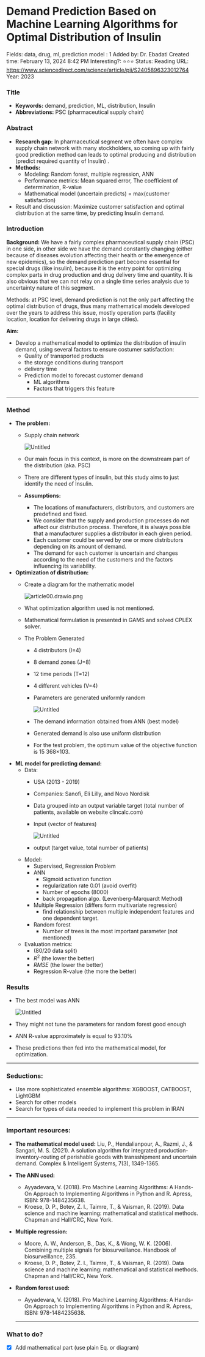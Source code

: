 # Demand Prediction Based on Machine Learning Algorithms for Optimal Distribution of Insulin

Fields: data, drug, ml, prediction model
: 1
Added by: Dr. Ebadati
Created time: February 13, 2024 8:42 PM
Interesting?: ⭐⭐⭐
Status: Reading
URL: https://www.sciencedirect.com/science/article/pii/S2405896323012764
Year: 2023

### Title

- **Keywords:** demand, prediction, ML, distribution, Insulin
- **Abbreviations:** PSC (pharmaceutical supply chain)

### Abstract

- **Research gap:** In pharmaceutical segment we often have complex supply chain network with many stockholders, so coming up with fairly good prediction method can leads to optimal producing and distribution (predict required quantity of Insulin) .
- **Methods:**
    - Modeling: Random forest, multiple regression, ANN
    - Performance metrics: Mean squared error, The coefficient of determination, R-value
    - Mathematical model (uncertain predicts) = max(customer satisfaction)
- Result and discussion: Maximize customer satisfaction and optimal distribution at the same time, by predicting Insulin demand.

### Introduction

**Background:** We have a fairly complex pharmaceutical supply chain (PSC) in one side, in other side we have the demand constantly changing (either because of diseases evolution affecting their health or the emergence of new epidemics), so the demand prediction part become essential for special drugs (like insulin), because it is the entry point for optimizing complex parts in drug production and drug delivery time and quantity. It is also obvious that we can not relay on a single time series analysis due to uncertainty nature of this segment.

Methods: at PSC level, demand prediction is not the only part affecting the optimal distribution of drugs, thus many mathematical models developed over the years to address this issue, mostly operation parts (facility location, location for delivering drugs  in large cities).

**Aim:** 

- Develop a mathematical model to optimize the distribution of insulin demand, using several factors to ensure costumer satisfaction:
    - Quality of transported products
    - the storage conditions during transport
    - delivery time
    - Prediction model to forecast customer demand
        - ML algorithms
        - Factors that triggers this feature

---

### Method

- **The problem:**
    - Supply chain network
        
        ![Untitled](Demand%20Prediction%20Based%20on%20Machine%20Learning%20Algori%20b1cd013be38247ff91f1eb14cc70a3eb/Untitled.png)
        
    - Our main focus in this context, is more on the downstream part of the distribution (aka. PSC)
    - There are different types of insulin, but this study aims to just identify the need of Insulin.
    - **Assumptions:**
        - The locations of manufacturers, distributors, and customers are predefined and fixed.
        - We consider that the supply and production processes do not affect our distribution process. Therefore, it is always possible that a manufacturer supplies a distributor in each given period.
        - Each customer could be served by one or more distributors depending on its amount of demand.
        - The demand for each customer is uncertain and changes according to the need of the customers and the factors influencing its variability.
- **Optimization of distribution:**
    - Create a diagram for the mathematic model
        
        ![article00.drawio.png](Demand%20Prediction%20Based%20on%20Machine%20Learning%20Algori%20b1cd013be38247ff91f1eb14cc70a3eb/article00.drawio.png)
        
    - What optimization algorithm used is not mentioned.
    - Mathematical formulation is presented in GAMS and solved CPLEX solver.
    - The Problem Generated
        - 4 distributors (I=4)
        - 8 demand zones (J=8)
        - 12 time periods (T=12)
        - 4 different vehicles (V=4)
        - Parameters are generated uniformly random
            
            ![Untitled](Demand%20Prediction%20Based%20on%20Machine%20Learning%20Algori%20b1cd013be38247ff91f1eb14cc70a3eb/Untitled%201.png)
            
        - The demand information obtained from ANN (best model)
        - Generated demand is also use uniform distribution
        - For the test problem, the optimum value of the objective function is 15 368×103.
- **ML model for predicting demand:**
    - Data:
        - USA (2013 -  2019)
        - Companies: Sanofi, Eli Lilly, and Novo Nordisk
        - Data grouped into an output variable target (total number of patients, available on website clincalc.com)
        - Input (vector of features)
            
            ![Untitled](Demand%20Prediction%20Based%20on%20Machine%20Learning%20Algori%20b1cd013be38247ff91f1eb14cc70a3eb/Untitled%202.png)
            
        - output (target value, total number of patients)
    - Model:
        - Supervised, Regression Problem
        - ANN
            - Sigmoid activation function
            - regularization rate 0.01 (avoid overfit)
            - Number of epochs (8000)
            - back propagation algo. (Levenberg–Marquardt Method)
        - Multiple Regression (differs form multivariate regression)
            - find relationship between multiple independent features and one dependent target.
        - Random forest
            - Number of trees is the most important parameter (not mentioned)
    - Evaluation metrics:
        - (80/20 data split)
        - $R^2$ (the lower the better)
        - $RMSE$ (the lower the better)
        - Regression R-value (the more the better)

### Results

- The best model was ANN
    
    ![Untitled](Demand%20Prediction%20Based%20on%20Machine%20Learning%20Algori%20b1cd013be38247ff91f1eb14cc70a3eb/Untitled%203.png)
    
- They might not tune the parameters for random forest good enough
- ANN R-value approximately is equal to 93.10%
- These predictions then fed into the mathematical model, for optimization.

---

### Seductions:

- Use more sophisticated ensemble algorithms: XGBOOST, CATBOOST, LightGBM
- Search for other models
- Search for types of data needed to implement this problem in IRAN

---

### Important resources:

- **The mathematical model used:** Liu, P., Hendalianpour, A., Razmi, J., & Sangari, M. S. (2021). A solution algorithm for integrated production-inventory-routing of perishable goods with transshipment and uncertain demand. Complex & Intelligent Systems, 7(3), 1349-1365.
- **The ANN used:**
    - Ayyadevara, V. (2018). Pro Machine Learning Algorithms: A Hands-On Approach to Implementing Algorithms in Python and R. Apress, ISBN: 978-1484235638.
    - Kroese, D. P., Botev, Z. I., Taimre, T., & Vaisman, R. (2019). Data science and machine learning: mathematical and statistical methods. Chapman and Hall/CRC, New York.
- **Multiple regression:**
    - Moore, A. W., Anderson, B., Das, K., & Wong, W. K. (2006). Combining multiple signals for biosurveillance. Handbook of biosurveillance, 235.
    - Kroese, D. P., Botev, Z. I., Taimre, T., & Vaisman, R. (2019). Data science and machine learning: mathematical and statistical methods. Chapman and Hall/CRC, New York.
- **Random forest used:**
    - Ayyadevara, V. (2018). Pro Machine Learning Algorithms: A Hands-On Approach to Implementing Algorithms in Python and R. Apress, ISBN: 978-1484235638.
    
    ---
    

### What to do?

- [x]  Add mathematical part (use plain Eq. or diagram)